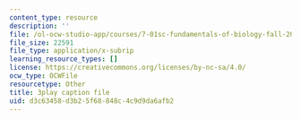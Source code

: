 ```yaml
---
content_type: resource
description: ''
file: /ol-ocw-studio-app/courses/7-01sc-fundamentals-of-biology-fall-2011/d3c63458d3b25f68848c4c9d9da6afb2_CT9lYy6qSfg.vtt
file_size: 22591
file_type: application/x-subrip
learning_resource_types: []
license: https://creativecommons.org/licenses/by-nc-sa/4.0/
ocw_type: OCWFile
resourcetype: Other
title: 3play caption file
uid: d3c63458-d3b2-5f68-848c-4c9d9da6afb2
---
```

